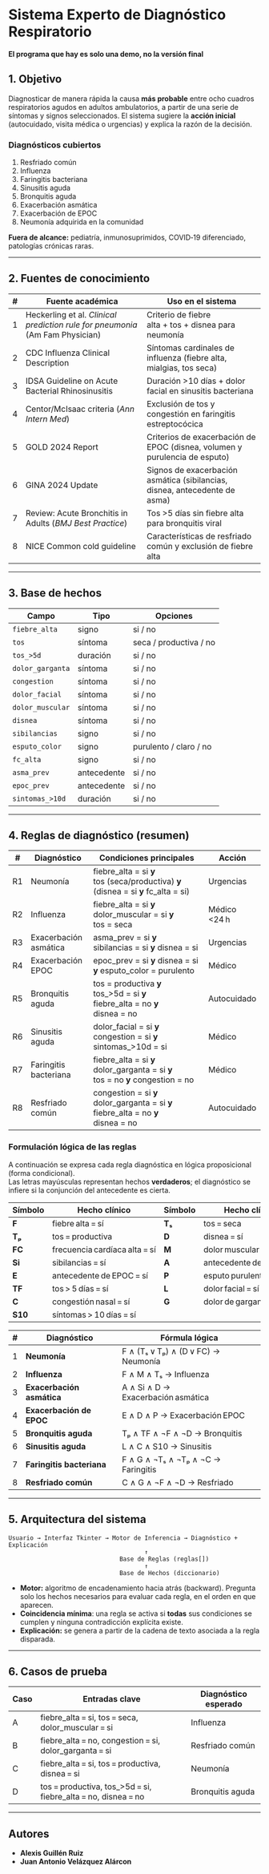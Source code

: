 # Sistema Experto de Diagnóstico Respiratorio
**El programa que hay es solo una demo, no la versión final**
## 1. Objetivo
Diagnosticar de manera rápida la causa **más probable** entre ocho cuadros respiratorios agudos en adultos ambulatorios, a partir de una serie de síntomas y signos seleccionados. El sistema sugiere la **acción inicial** (autocuidado, visita médica o urgencias) y explica la razón de la decisión.

### Diagnósticos cubiertos
1. Resfriado común  
2. Influenza  
3. Faringitis bacteriana  
4. Sinusitis aguda  
5. Bronquitis aguda  
6. Exacerbación asmática  
7. Exacerbación de EPOC  
8. Neumonía adquirida en la comunidad

**Fuera de alcance:** pediatría, inmunosuprimidos, COVID‑19 diferenciado, patologías crónicas raras.

---

## 2. Fuentes de conocimiento
| # | Fuente académica | Uso en el sistema |
|---|------------------|-------------------|
| 1 | Heckerling et al. *Clinical prediction rule for pneumonia* (Am Fam Physician) | Criterio de fiebre alta + tos + disnea para neumonía |
| 2 | CDC Influenza Clinical Description | Síntomas cardinales de influenza (fiebre alta, mialgias, tos seca) |
| 3 | IDSA Guideline on Acute Bacterial Rhinosinusitis | Duración >10 días + dolor facial en sinusitis bacteriana |
| 4 | Centor/McIsaac criteria (*Ann Intern Med*) | Exclusión de tos y congestión en faringitis estreptocócica |
| 5 | GOLD 2024 Report | Criterios de exacerbación de EPOC (disnea, volumen y purulencia de esputo) |
| 6 | GINA 2024 Update | Signos de exacerbación asmática (sibilancias, disnea, antecedente de asma) |
| 7 | Review: Acute Bronchitis in Adults (*BMJ Best Practice*) | Tos >5 días sin fiebre alta para bronquitis viral |
| 8 | NICE Common cold guideline | Características de resfriado común y exclusión de fiebre alta |

---

## 3. Base de hechos
| Campo | Tipo | Opciones |
|-------|------|----------|
| `fiebre_alta` | signo | si / no |
| `tos` | síntoma | seca / productiva / no |
| `tos_>5d` | duración | si / no |
| `dolor_garganta` | síntoma | si / no |
| `congestion` | síntoma | si / no |
| `dolor_facial` | síntoma | si / no |
| `dolor_muscular` | síntoma | si / no |
| `disnea` | síntoma | si / no |
| `sibilancias` | signo | si / no |
| `esputo_color` | signo | purulento / claro / no |
| `fc_alta` | signo | si / no |
| `asma_prev` | antecedente | si / no |
| `epoc_prev` | antecedente | si / no |
| `sintomas_>10d` | duración | si / no |

---

## 4. Reglas de diagnóstico (resumen)
| # | Diagnóstico | Condiciones principales | Acción |
|---|-------------|-------------------------|--------|
| R1 | Neumonía | fiebre_alta = si **y** tos (seca/productiva) **y** (disnea = si **y** fc_alta = si) | Urgencias |
| R2 | Influenza | fiebre_alta = si **y** dolor_muscular = si **y** tos = seca | Médico <24 h |
| R3 | Exacerbación asmática | asma_prev = si **y** sibilancias = si **y** disnea = si | Urgencias |
| R4 | Exacerbación EPOC | epoc_prev = si **y** disnea = si **y** esputo_color = purulento | Médico |
| R5 | Bronquitis aguda | tos = productiva **y** tos_>5d = si **y** fiebre_alta = no **y** disnea = no | Autocuidado |
| R6 | Sinusitis aguda | dolor_facial = si **y** congestion = si **y** sintomas_>10d = si | Médico |
| R7 | Faringitis bacteriana | fiebre_alta = si **y** dolor_garganta = si **y** tos = no **y** congestion = no | Médico |
| R8 | Resfriado común | congestion = si **y** dolor_garganta = si **y** fiebre_alta = no **y** disnea = no | Autocuidado |

### Formulación lógica de las reglas
A continuación se expresa cada regla diagnóstica en lógica proposicional (forma condicional).  
Las letras mayúsculas representan hechos **verdaderos**; el diagnóstico se infiere si la conjunción del antecedente es cierta.  

| Símbolo | Hecho clínico                 | Símbolo | Hecho clínico                    |
|---------|------------------------------|---------|----------------------------------|
| **F**   | fiebre alta = sí             | **Tₛ**  | tos = seca                       |
| **Tₚ**  | tos = productiva             | **D**   | disnea = sí                      |
| **FC**  | frecuencia cardíaca alta = sí| **M**   | dolor muscular = sí              |
| **Si**  | sibilancias = sí             | **A**   | antecedente de asma = sí         |
| **E**   | antecedente de EPOC = sí     | **P**   | esputo purulento = sí            |
| **TF**  | tos > 5 días = sí            | **L**   | dolor facial = sí                |
| **C**   | congestión nasal = sí        | **G**   | dolor de garganta = sí           |
| **S10** | síntomas > 10 días = sí      |


| # | Diagnóstico | Fórmula lógica |
|---|-------------|----------------|
| 1 | **Neumonía** | F ∧ (Tₛ ∨ Tₚ) ∧ (D ∨ FC) → Neumonía |
| 2 | **Influenza** | F ∧ M ∧ Tₛ → Influenza |
| 3 | **Exacerbación asmática** | A ∧ Si ∧ D → Exacerbación asmática |
| 4 | **Exacerbación de EPOC** | E ∧ D ∧ P → Exacerbación EPOC |
| 5 | **Bronquitis aguda** | Tₚ ∧ TF ∧ ¬F ∧ ¬D → Bronquitis |
| 6 | **Sinusitis aguda** | L ∧ C ∧ S10 → Sinusitis |
| 7 | **Faringitis bacteriana** | F ∧ G ∧ ¬Tₛ ∧ ¬Tₚ ∧ ¬C → Faringitis |
| 8 | **Resfriado común** | C ∧ G ∧ ¬F ∧ ¬D → Resfriado |


---

## 5. Arquitectura del sistema
```
Usuario → Interfaz Tkinter → Motor de Inferencia → Diagnóstico + Explicación
                                      ↑
                               Base de Reglas (reglas[])
                                      ↑
                               Base de Hechos (diccionario)
```
- **Motor:** algoritmo de encadenamiento hacia atrás (backward). Pregunta solo los hechos necesarios para evaluar cada regla, en el orden en que aparecen.
- **Coincidencia mínima**: una regla se activa si **todas** sus condiciones se cumplen y ninguna contradicción explícita existe.
- **Explicación:** se genera a partir de la cadena de texto asociada a la regla disparada.

---

## 6. Casos de prueba
| Caso | Entradas clave | Diagnóstico esperado |
|------|----------------|----------------------|
| A | fiebre_alta = si, tos = seca, dolor_muscular = si | Influenza |
| B | fiebre_alta = no, congestion = si, dolor_garganta = si | Resfriado común |
| C | fiebre_alta = si, tos = productiva, disnea = si | Neumonía |
| D | tos = productiva, tos_>5d = si, fiebre_alta = no, disnea = no | Bronquitis aguda |

---

## Autores 
- **Alexis Guillén Ruiz**
- **Juan Antonio Velázquez Alárcon** 
